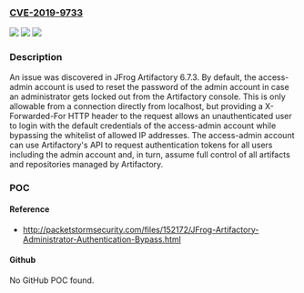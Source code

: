 ### [CVE-2019-9733](https://cve.mitre.org/cgi-bin/cvename.cgi?name=CVE-2019-9733)
![](https://img.shields.io/static/v1?label=Product&message=n%2Fa&color=blue)
![](https://img.shields.io/static/v1?label=Version&message=n%2Fa&color=blue)
![](https://img.shields.io/static/v1?label=Vulnerability&message=n%2Fa&color=brighgreen)

### Description

An issue was discovered in JFrog Artifactory 6.7.3. By default, the access-admin account is used to reset the password of the admin account in case an administrator gets locked out from the Artifactory console. This is only allowable from a connection directly from localhost, but providing a X-Forwarded-For HTTP header to the request allows an unauthenticated user to login with the default credentials of the access-admin account while bypassing the whitelist of allowed IP addresses. The access-admin account can use Artifactory's API to request authentication tokens for all users including the admin account and, in turn, assume full control of all artifacts and repositories managed by Artifactory.

### POC

#### Reference
- http://packetstormsecurity.com/files/152172/JFrog-Artifactory-Administrator-Authentication-Bypass.html

#### Github
No GitHub POC found.

